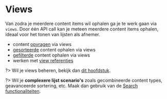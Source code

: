 # Views

Van zodra je meerdere content items wil ophalen ga je te werk gaan via `views`. Door één API call kan je meteen meerdere content items ophalen, ideaal voor het tonen van lijsten als afnemer. 

* content [opvragen](/wcmv4/content/content-views-read) via views
* [gesorteerde](/wcmv4/content/content-views-sort) content ophalen via views
* [gefilterde](/wcmv4/content/content-views-filter) content ophalen via views 
* werken met [view referenties](/wcmv4/content/content-views-references)

?> Wil je views beheren, bekijk dan [dit hoofdstuk](/redactie/content/inrichten-views).

?> Wil je **complexere lijst scenario's** zoals gecombineerde content types, geavanceerde sortering, etc. Maak dan gebruik van de [Search functionaliteiten](/wcmv4/content/search).